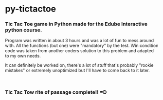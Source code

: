 # py-tictactoe

### Tic Tac Toe game in Python made for the Edube Interactive python course.


Program was written in about 3 hours and was a lot of fun to mess around with. All the functions (but one) were "mandatory" by the test. Win condition code was taken from another coders solution to this problem and adapted to my own needs.

It can definitely be worked on, there's a lot of stuff that's probably "rookie mistakes" or extremely unoptimized but I'll have to come back to it later.   

<br>

### Tic Tac Tow rite of passage complete!! =D
